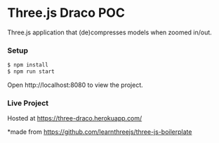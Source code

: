 # Three.js Draco POC
Three.js application that (de)compresses models when zoomed in/out.

### Setup

```bash
$ npm install
$ npm run start
```

Open http://localhost:8080 to view the project.

### Live Project

Hosted at https://three-draco.herokuapp.com/

*made from https://github.com/learnthreejs/three-js-boilerplate